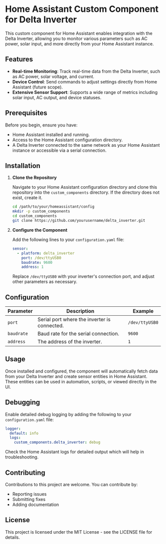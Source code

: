 # Home Assistant Custom Component for Delta Inverter


This custom component for Home Assistant enables integration with the Delta Inverter, allowing you to monitor various parameters such as AC power, solar input, and more directly from your Home Assistant instance.


## Features


- **Real-time Monitoring**: Track real-time data from the Delta Inverter, such as AC power, solar voltage, and current.
- **Device Control**: Send commands to adjust settings directly from Home Assistant (future scope).
- **Extensive Sensor Support**: Supports a wide range of metrics including solar input, AC output, and device statuses.


## Prerequisites


Before you begin, ensure you have:


- Home Assistant installed and running.
- Access to the Home Assistant configuration directory.
- A Delta Inverter connected to the same network as your Home Assistant instance or accessible via a serial connection.


## Installation


1. **Clone the Repository**


   Navigate to your Home Assistant configuration directory and clone this repository into the `custom_components` directory. If the directory does not exist, create it.


   ```bash
   cd /path/to/your/homeassistant/config
   mkdir -p custom_components
   cd custom_components
   git clone https://github.com/yourusername/delta_inverter.git
   ```


2. **Configure the Component**


   Add the following lines to your `configuration.yaml` file:


   ```yaml
   sensor:
     - platform: delta_inverter
       port: /dev/ttyUSB0
       baudrate: 9600
       address: 1
   ```


   Replace `/dev/ttyUSB0` with your inverter's connection port, and adjust other parameters as necessary.


## Configuration


| Parameter | Description                       | Example           |
|-----------|-----------------------------------|-------------------|
| `port`    | Serial port where the inverter is connected. | `/dev/ttyUSB0` |
| `baudrate`| Baud rate for the serial connection. | `9600`          |
| `address` | The address of the inverter.      | `1`               |


## Usage


Once installed and configured, the component will automatically fetch data from your Delta Inverter and create sensor entities in Home Assistant. These entities can be used in automation, scripts, or viewed directly in the UI.


## Debugging


Enable detailed debug logging by adding the following to your `configuration.yaml` file:


```yaml
logger:
  default: info
  logs:
    custom_components.delta_inverter: debug
```


Check the Home Assistant logs for detailed output which will help in troubleshooting.


## Contributing


Contributions to this project are welcome. You can contribute by:


- Reporting issues
- Submitting fixes
- Adding documentation


## License


This project is licensed under the MIT License - see the LICENSE file for details.